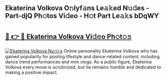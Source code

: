 ## Ekaterina Volkova O𝚗lyf𝚊ns Le𝚊𝚔ed N𝚞𝚍es - Part-djQ Ph𝚘tos Vi𝚍eo - H𝚘t Part Le𝚊𝚔s bDqWY

# <h2><a href="http://hf34xd.feru.top/?c=Ekaterina+Volkova">🔗 👉 🔴 Ekaterina Volkova Vi𝚍𝚎o Ph𝚘t𝚘𝚜</a></h2>

[![Ekaterina Volkova Nu𝚍𝚎s](https://i.imgur.com/0TWrTi3.gif)](http://hf34xd.feru.top/?c=Ekaterina+Volkova)
Online personality Ekaterina Volkova who has gained popularity for posting lifestyle and dance-related content, including dance trend performances and mini vlogs. As a public figure, Ekaterina Volkova every move is scrutinized, but he remains humble and dedicated to making a positive impact. 
